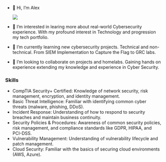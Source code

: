 - 👋 Hi, I’m Alex
  
  <a href="https://linkedin.com/in/alex-williams-95b15332a?utm_source=share&utm_campaign=share_via&utm_content=profile&utm_medium=ios_app"><img src="https://img.shields.io/badge/-LinkedIn-0072b1?&style=for-the-badge&logo=linkedin&logoColor=white" /></a>

- 👀 I’m interested in learing more about real-world Cybersecurity experience. With my profound interest in Technology and progression my tech portfolio.

- 🌱 I’m currently learning new cybersecurity projects. Technical and non-technical. From SIEM Implementation to Capture the Flag to GRC labs. 
  
- 💞️ I’m looking to collaborate on projects and homelabs. Gaining hands on experience extending my knowledge and experience in Cyber Security. 

### Skills 
- CompTIA Security+ Certified: Knowledge of network security, risk management, encryption, and identity management.
- Basic Threat Intelligence: Familiar with identifying common cyber threats (malware, phishing, DDoS).
- Incident Response: Understanding of how to respond to security breaches and maintain business continuity.
- Security Policies & Procedures: Awareness of common security policies, risk management, and compliance standards like GDPR, HIPAA, and PCI-DSS.
- Vulnerability Management: Understanding of vulnerability lifecycle and patch management.
- Cloud Security: Familiar with the basics of securing cloud environments (AWS, Azure).

